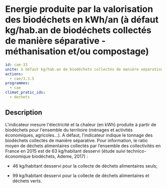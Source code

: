 # Energie produite par la valorisation des biodéchets en kWh/an (à défaut kg/hab.an de biodéchets collectés de manière séparative -méthanisation et/ou compostage)
```yaml
id: cae-33
unite: à défaut kg/hab.an de biodéchets collectés de manière séparative -méthanisation et/ou compostage-
actions:
  - cae/3.3.5
programmes:
  - cae
climat_pratic_ids:
  - dechets
```
## Description
L'indicateur mesure l'électricité et la chaleur (en kWh) produite à partir de biodéchets pour l'ensemble du territoire (ménages et activités économiques, agricoles...). A défaut, l'indicateur indique le tonnage des biodéchets collectés de manière séparative. Pour information, le ratio moyen de déchets alimentaires collectés par l’ensemble des collectivités en France en 2015 est de 63 kg/habitant desservi (étude suivi technico-économique biodéchets, Ademe, 2017) :

- 46 kg/habitant desservi pour la collecte de déchets alimentaires seuls;

- 99 kg/habitant desservi pour la collecte de déchets alimentaires et déchets verts.




